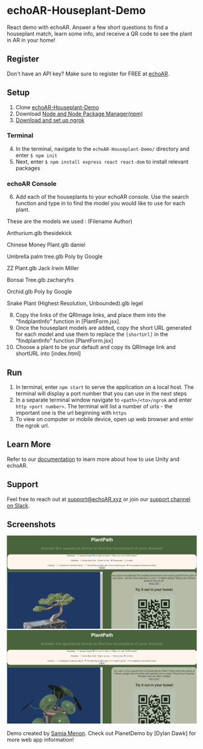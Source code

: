 # echoAR-Houseplant-Demo
React demo with echoAR.  Answer a few short questions to find a houseplant match, learn some info, and receive a QR code to see the plant in AR in your home!

## Register
Don't have an API key? Make sure to register for FREE at [echoAR](https://www.echoar.xyz/).

## Setup
1. Clone [echoAR-Houseplant-Demo](https://github.com/samia-mnn/echoAR-Houseplant-Demo/)
2. Download [Node and Node Package Manager(npm)](https://nodejs.org/en/)
3. [Download and set up ngrok](https://ngrok.com/download)

### Terminal
4. In the terminal, navigate to the ```echoAR-Houseplant-Demo/``` directory and enter ```$ npm init```
5. Next, enter ```$ npm install express react react-dom``` to install relevant packages

### echoAR Console
6. Add each of the houseplants to your echoAR console. Use the search function and type in <plant name> to find the model you would like to use for each plant.

These are the models we used : 
(Filename Author)
  
Anthurium.glb thesidekick
  
Chinese Money Plant.glb daniel
  
Umbrella palm tree.glb  Poly by Google
  
ZZ Plant.glb Jack Irwin Miller
  
Bonsai Tree.glb zacharyfrs
  
Orchid.glb Poly by Google
  
Snake Plant (Highest Resolution, Unbounded).glb legel

8. Copy the links of the QRImage links, and place them into the "findplantInfo" function in [PlantForm.jsx]. 
9. Once the houseplant models are added, copy the short URL generated for each model and use them to replace the ```[shortUrl]``` in the "findplantInfo" function [PlantForm.jsx]
10. Choose a plant to be your default and copy its QRImage link and shortURL into [index.html]

## Run
1. In terminal, enter ```npm start``` to serve the application on a local host. The terminal will display a port number that you can use in the next steps
2. In a separate terminal window navigate to ```<path>/<to>/ngrok``` and enter ```http <port number>```. The terminal will list a number of urls - the important one is the url beginning with  ```https```
3. To view on computer or mobile device, open up web browser and enter the ngrok url.


## Learn More
Refer to our [documentation](https://docs.echoar.xyz/unity/) to learn more about how to use Unity and echoAR.

## Support
Feel free to reach out at [support@echoAR.xyz](support@echoAR.xyz) or join our [support channel on Slack](https://join.slack.com/t/echoar/shared_invite/enQtNTg4NjI5NjM3OTc1LWU1M2M2MTNlNTM3NGY1YTUxYmY3ZDNjNTc3YjA5M2QyNGZiOTgzMjVmZWZmZmFjNGJjYTcxZjhhNzk3YjNhNjE).

## Screenshots
![Demo Bonsai](images/bonsai.JPG)
![Demo Money Plant](images/money.JPG)

Demo created by [Samia Menon](https://github.com/samia-mnn/). Check out PlanetDemo by [Dylan Dawk] for more web app information!

